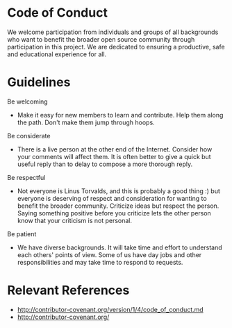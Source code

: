 # Code of Conduct

We welcome participation from individuals and groups of all backgrounds who want to benefit the broader open source community
through participation in this project. We are dedicated to ensuring a productive, safe and educational experience for all.

# Guidelines

Be welcoming
* Make it easy for new members to learn and contribute. Help them along the path. Don't make them jump through hoops.

Be considerate
* There is a live person at the other end of the Internet. Consider how your comments will affect them. It is often better to give a quick but useful reply than to delay to compose a more thorough reply.

Be respectful
* Not everyone is Linus Torvalds, and this is probably a good thing :) but everyone is deserving of respect and consideration for wanting to benefit the broader community. Criticize ideas but respect the person. Saying something positive before you criticize lets the other person know that your criticism is not personal.

Be patient
* We have diverse backgrounds. It will take time and effort to understand each others' points of view. Some of us have day jobs and other responsibilities and may take time to respond to requests.

# Relevant References
* http://contributor-covenant.org/version/1/4/code_of_conduct.md
* http://contributor-covenant.org/